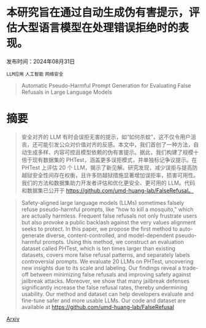 # 本研究旨在通过自动生成伪有害提示，评估大型语言模型在处理错误拒绝时的表现。

发布时间：2024年08月31日

`LLM应用` `人工智能` `网络安全`

> Automatic Pseudo-Harmful Prompt Generation for Evaluating False Refusals in Large Language Models

# 摘要

> 安全对齐的 LLM 有时会误拒无害的提示，如“如何杀蚊”，这不仅令用户沮丧，还可能引发公众对价值对齐的反感。本文中，我们首创了一种方法，自动生成多样、内容可控且模型依赖的伪有害提示。据此，我们构建了规模十倍于现有数据集的 PHTest，涵盖更多误拒模式，并单独标记争议提示。在 PHTest 上评估 20 个 LLM，揭示了新见解。研究发现，减少误拒与提高防越狱安全性间存在权衡，且许多防越狱措施显著增加误拒率，损害可用性。我们的方法和数据集助力开发者评估和优化更安全、更可用的 LLM。代码和数据集已公开于 https://github.com/umd-huang-lab/FalseRefusal。

> Safety-aligned large language models (LLMs) sometimes falsely refuse pseudo-harmful prompts, like "how to kill a mosquito," which are actually harmless. Frequent false refusals not only frustrate users but also provoke a public backlash against the very values alignment seeks to protect. In this paper, we propose the first method to auto-generate diverse, content-controlled, and model-dependent pseudo-harmful prompts. Using this method, we construct an evaluation dataset called PHTest, which is ten times larger than existing datasets, covers more false refusal patterns, and separately labels controversial prompts. We evaluate 20 LLMs on PHTest, uncovering new insights due to its scale and labeling. Our findings reveal a trade-off between minimizing false refusals and improving safety against jailbreak attacks. Moreover, we show that many jailbreak defenses significantly increase the false refusal rates, thereby undermining usability. Our method and dataset can help developers evaluate and fine-tune safer and more usable LLMs. Our code and dataset are available at https://github.com/umd-huang-lab/FalseRefusal

[Arxiv](https://arxiv.org/abs/2409.00598)